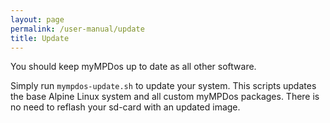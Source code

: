 ```yaml
---
layout: page
permalink: /user-manual/update
title: Update
---
```


You should keep myMPDos up to date as all other software.

Simply run `mympdos-update.sh` to update your system. This scripts updates the base Alpine Linux system and all custom myMPDos packages. There is no need to reflash your sd-card with an updated image.
